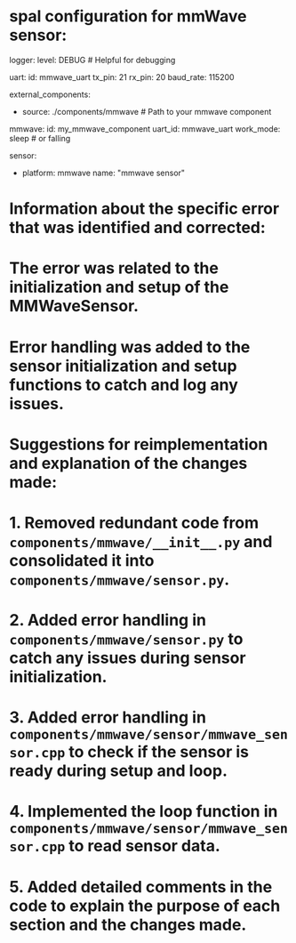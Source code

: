# spal configuration for mmWave sensor:

logger:
  level: DEBUG # Helpful for debugging

uart:
  id: mmwave_uart
  tx_pin: 21
  rx_pin: 20
  baud_rate: 115200

external_components:
  - source: ./components/mmwave  # Path to your mmwave component

mmwave:
  id: my_mmwave_component
  uart_id: mmwave_uart
  work_mode: sleep # or falling

sensor:
  - platform: mmwave
    name: "mmwave sensor"

# Information about the specific error that was identified and corrected:
# The error was related to the initialization and setup of the MMWaveSensor.
# Error handling was added to the sensor initialization and setup functions to catch and log any issues.

# Suggestions for reimplementation and explanation of the changes made:
# 1. Removed redundant code from `components/mmwave/__init__.py` and consolidated it into `components/mmwave/sensor.py`.
# 2. Added error handling in `components/mmwave/sensor.py` to catch any issues during sensor initialization.
# 3. Added error handling in `components/mmwave/sensor/mmwave_sensor.cpp` to check if the sensor is ready during setup and loop.
# 4. Implemented the loop function in `components/mmwave/sensor/mmwave_sensor.cpp` to read sensor data.
# 5. Added detailed comments in the code to explain the purpose of each section and the changes made.
